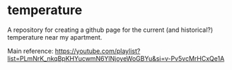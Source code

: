 # temperature

A repository for creating a github page for the current (and historical?) temperature near my apartment.

Main reference: https://youtube.com/playlist?list=PLmNrK_nkqBpKHYucwmN6YlNjoyeWoGBYu&si=v-Pv5vcMrHCxQe1A
